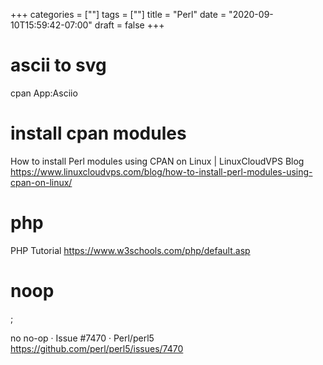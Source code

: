+++
categories = [""]
tags = [""]
title = "Perl"
date = "2020-09-10T15:59:42-07:00"
draft = false
+++

# ascii to svg
cpan App:Asciio

# install cpan modules
How to install Perl modules using CPAN on Linux | LinuxCloudVPS Blog
https://www.linuxcloudvps.com/blog/how-to-install-perl-modules-using-cpan-on-linux/

# php

PHP Tutorial
https://www.w3schools.com/php/default.asp

# noop

;

no no-op · Issue #7470 · Perl/perl5
https://github.com/perl/perl5/issues/7470
